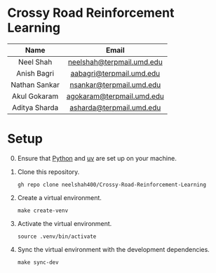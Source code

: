 # Crossy Road Reinforcement Learning

| Name          | Email                     |
| :-----------: | :-----------------------: |
| Neel Shah     | neelshah@terpmail.umd.edu |
| Anish Bagri   | aabagri@terpmail.umd.edu  |
| Nathan Sankar | nsankar@terpmail.umd.edu  |
| Akul Gokaram  | agokaram@terpmail.umd.edu |
| Aditya Sharda | asharda@terpmail.umd.edu  |

# Setup

0. Ensure that [Python](https://www.python.org/) and [uv](https://github.com/astral-sh/uv) are set up on your machine.

1. Clone this repository.

   ```shell
   gh repo clone neelshah400/Crossy-Road-Reinforcement-Learning
   ```

2. Create a virtual environment.

   ```shell
   make create-venv
   ```

3. Activate the virtual environment.

   ```shell
   source .venv/bin/activate
   ```

4. Sync the virtual environment with the development dependencies.

   ```shell
   make sync-dev
   ```
